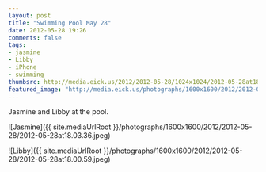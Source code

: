 ```yaml
---
layout: post
title: "Swimming Pool May 28"
date: 2012-05-28 19:26
comments: false
tags: 
- jasmine
- Libby
- iPhone
- swimming
thumbsrc: http://media.eick.us/2012/2012-05-28/1024x1024/2012-05-28at18.03.36.jpeg
featured_image: "http://media.eick.us/photographs/1600x1600/2012/2012-05-28/2012-05-28at18.03.36.jpeg"
---
```

Jasmine and Libby at the pool.



![Jasmine]({{ site.mediaUrlRoot }}/photographs/1600x1600/2012/2012-05-28/2012-05-28at18.03.36.jpeg)




![Libby]({{ site.mediaUrlRoot }}/photographs/1600x1600/2012/2012-05-28/2012-05-28at18.00.59.jpeg)

